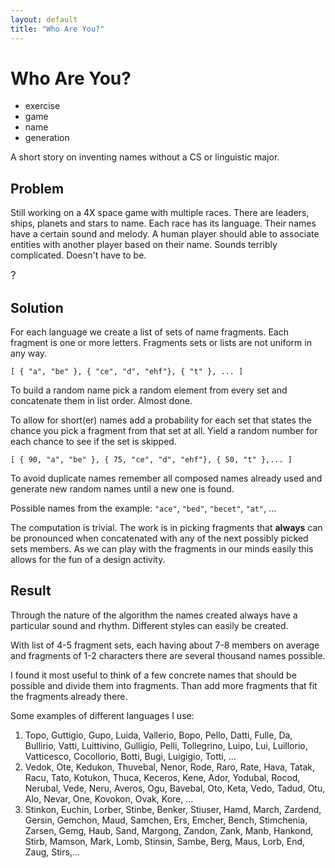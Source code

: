 ```yaml
---
layout: default
title: "Who Are You?"
---
```


# Who Are You?

* exercise
* game
* name 
* generation

A short story on inventing names without a CS or linguistic major.


## Problem
Still working on a 4X space game with multiple races. 
There are leaders, ships, planets and stars to name.
Each race has its language. 
Their names have a certain sound and melody.
A human player should able to associate entities with
another player based on their name. 
Sounds terribly complicated. Doesn't have to be.

<big>?</big>


## Solution
For each language we create a list of sets of name fragments.
Each fragment is one or more letters. 
Fragments sets or lists are not uniform in any way.

```
[ { "a", "be" }, { "ce", "d", "ehf"}, { "t" }, ... ]
```

To build a random name pick a random element from every 
set and concatenate them in list order. Almost done.

To allow for short(er) names add a probability for each
set that states the chance you pick a fragment from
that set at all. Yield a random number for each chance
to see if the set is skipped.

```
[ { 90, "a", "be" }, { 75, "ce", "d", "ehf"}, { 50, "t" },... ]
```

To avoid duplicate names remember all composed names
already used and generate new random names until a new
one is found.

Possible names from the example: `"ace"`, `"bed"`, `"becet"`, `"at"`, ...

The computation is trivial. 
The work is in picking fragments that **always** can
be pronounced when concatenated with any of the next 
possibly picked sets members. 
As we can play with the fragments in our minds easily
this allows for the fun of a design activity.


## Result

Through the nature of the algorithm the names created
always have a particular sound and rhythm.
Different styles can easily be created.

With list of 4-5 fragment sets, each having about 7-8
members on average and fragments of 1-2 characters 
there are several thousand names possible.

I found it most useful to think of a few concrete names
that should be possible and divide them into fragments.
Than add more fragments that fit the fragments
already there.

Some examples of different languages I use:

1. Topo, Guttigio, Gupo, Luida, Vallerio, Bopo, Pello, Datti, Fulle, Da, Bullirio, Vatti, Luittivino, Gulligio, Pelli, Tollegrino, Luipo, Lui, Luillorio, Vatticesco, Cocollorio, Botti, Bugi, Luigigio, Totti, ...
2. Vedok, Ote, Kedukon, Thuvebal, Nenor, Rode, Raro, Rate, Hava, Tatak, Racu, Tato, Kotukon, Thuca, Keceros, Kene, Ador, Yodubal, Rocod, Nerubal, Vede, Neru, Averos, Ogu, Bavebal, Oto, Keta, Vedo, Tadud, Otu, Alo, Nevar, One, Kovokon, Ovak, Kore, ...
3. Stinkon, Euchin, Lorber, Stinbe, Benker, Stiuser, Hamd, March, Zardend, Gersin, Gemchon, Maud, Samchen, Ers, Emcher, Bench, Stimchenia, Zarsen, Gemg, Haub, Sand, Margong, Zandon, Zank, Manb, Hankond, Stirb, Mamson, Mark, Lomb, Stinsin, Sambe, Berg, Maus, Lorb, End, Zaug, Stirs,...

